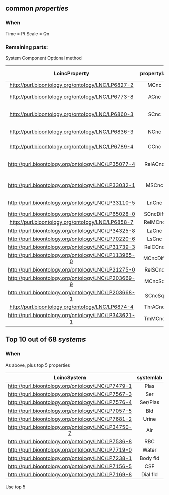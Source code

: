 ## common _properties_

### When
Time = Pt
Scale = Qn

### Remaining parts:
System 
Component 
Optional method

**LoincProperty**|**propertylab**|**Top 1% labels**|**count**
:-----:|:-----:|:-----:|:-----:
http://purl.bioontology.org/ontology/LNC/LP6827-2|MCnc|Mass conc|34172
http://purl.bioontology.org/ontology/LNC/LP6773-8|ACnc|Arbitrary conc|24598
http://purl.bioontology.org/ontology/LNC/LP6860-3|SCnc|Substance conc (molarity)|16014
http://purl.bioontology.org/ontology/LNC/LP6836-3|NCnc|Number concentration|3563
http://purl.bioontology.org/ontology/LNC/LP6789-4|CCnc|Catalytic concentration|1531
http://purl.bioontology.org/ontology/LNC/LP35077-4|RelACnc|Relataive absolute conc|579
http://purl.bioontology.org/ontology/LNC/LP33032-1|MSCnc|Mass or substance conc|331
http://purl.bioontology.org/ontology/LNC/LP33110-5|LnCnc|Log number conc|325
http://purl.bioontology.org/ontology/LNC/LP65028-0|SCncDiff| |158
http://purl.bioontology.org/ontology/LNC/LP6858-7|RelMCnc| |149
http://purl.bioontology.org/ontology/LNC/LP34325-8|LaCnc| |138
http://purl.bioontology.org/ontology/LNC/LP70220-6|LsCnc| |105
http://purl.bioontology.org/ontology/LNC/LP31739-3|RelCCnc| |87
http://purl.bioontology.org/ontology/LNC/LP113965-0|MCncDiff| |63
http://purl.bioontology.org/ontology/LNC/LP21275-0|RelSCnc| |24
http://purl.bioontology.org/ontology/LNC/LP203669-9|MCncSq| |9
http://purl.bioontology.org/ontology/LNC/LP203668-1|SCncSq| |9
http://purl.bioontology.org/ontology/LNC/LP6874-4|ThrACnc| |3
http://purl.bioontology.org/ontology/LNC/LP343621-1|TmMCnc| |1

## Top 10 out of 68 _systems_

### When
As above, plus top 5 properties

**LoincSystem**|**systemlab**|**count**
:-----:|:-----:|:-----:
http://purl.bioontology.org/ontology/LNC/LP7479-1|Plas|8244
http://purl.bioontology.org/ontology/LNC/LP7567-3|Ser|11694
http://purl.bioontology.org/ontology/LNC/LP7576-4|Ser/Plas|7592
http://purl.bioontology.org/ontology/LNC/LP7057-5|Bld|1008
http://purl.bioontology.org/ontology/LNC/LP7681-2|Urine|2402
http://purl.bioontology.org/ontology/LNC/LP34750-7|Air|211
http://purl.bioontology.org/ontology/LNC/LP7536-8|RBC|73
http://purl.bioontology.org/ontology/LNC/LP7719-0|Water|103
http://purl.bioontology.org/ontology/LNC/LP7238-1|Body fld|364
http://purl.bioontology.org/ontology/LNC/LP7156-5|CSF|299
http://purl.bioontology.org/ontology/LNC/LP7169-8|Dial fld|176

Use top 5
